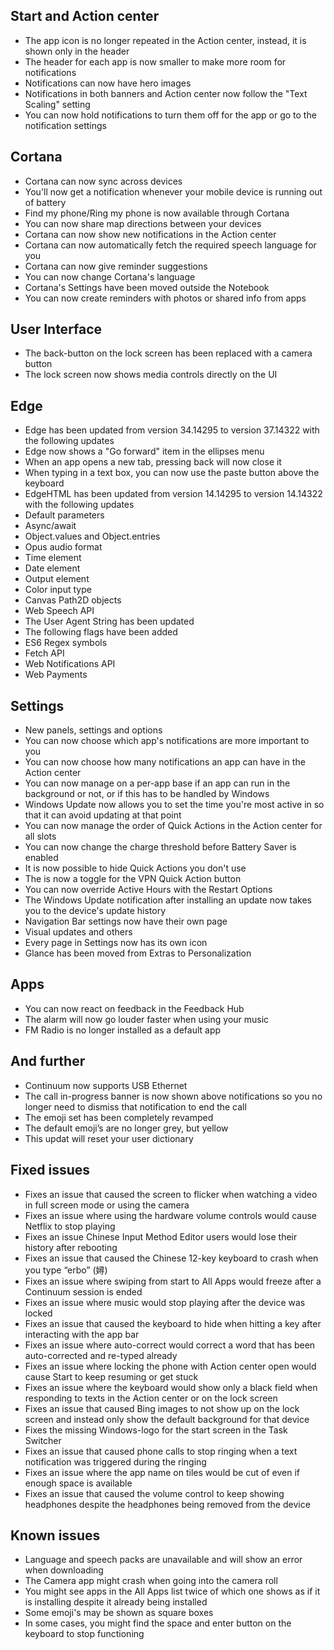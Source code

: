 ## Start and Action center
- The app icon is no longer repeated in the Action center, instead, it is shown only in the header
- The header for each app is now smaller to make more room for notifications
- Notifications can now have hero images
- Notifications in both banners and Action center now follow the "Text Scaling" setting
- You can now hold notifications to turn them off for the app or go to the notification settings

## Cortana
- Cortana can now sync across devices
 - You'll now get a notification whenever your mobile device is running out of battery
 - Find my phone/Ring my phone is now available through Cortana
 - You can now share map directions between your devices
- Cortana can now show new notifications in the Action center
- Cortana can now automatically fetch the required speech language for you
- Cortana can now give reminder suggestions
- You can now change Cortana's language
- Cortana's Settings have been moved outside the Notebook
- You can now create reminders with photos or shared info from apps

## User Interface
- The back-button on the lock screen has been replaced with a camera button
- The lock screen now shows media controls directly on the UI

## Edge
- Edge has been updated from version 34.14295 to version 37.14322 with the following updates
 - Edge now shows a "Go forward" item in the ellipses menu
 - When an app opens a new tab, pressing back will now close it
 - When typing in a text box, you can now use the paste button above the keyboard
- EdgeHTML has been updated from version 14.14295 to version 14.14322 with the following updates
 - Default parameters
 - Async/await
 - Object.values and Object.entries
 - Opus audio format
 - Time element
 - Date element
 - Output element
 - Color input type
 - Canvas Path2D objects
 - Web Speech API
 - The User Agent String has been updated
- The following flags have been added
 - ES6 Regex symbols
 - Fetch API
 - Web Notifications API
 - Web Payments

## Settings
- New panels, settings and options
 - You can now choose which app's notifications are more important to you
 - You can now choose how many notifications an app can have in the Action center
 - You can now manage on a per-app base if an app can run in the background or not, or if this has to be handled by Windows
 - Windows Update now allows you to set the time you're most active in so that it can avoid updating at that point
 - You can now manage the order of Quick Actions in the Action center for all slots
 - You can now change the charge threshold before Battery Saver is enabled
 - It is now possible to hide Quick Actions you don't use
 - The is now a toggle for the VPN Quick Action button
 - You can now override Active Hours with the Restart Options
 - The Windows Update notification after installing an update now takes you to the device's update history
 - Navigation Bar settings now have their own page
- Visual updates and others
 - Every page in Settings now has its own icon
 - Glance has been moved from Extras to Personalization

## Apps
- You can now react on feedback in the Feedback Hub
- The alarm will now go louder faster when using your music
- FM Radio is no longer installed as a default app

## And further
- Continuum now supports USB Ethernet
- The call in-progress banner is now shown above notifications so you no longer need to dismiss that notification to end the call
- The emoji set has been completely revamped
- The default emoji’s are no longer grey, but yellow
- This updat will reset your user dictionary

## Fixed issues
- Fixes an issue that caused the screen to flicker when watching a video in full screen mode or using the camera
- Fixes an issue where using the hardware volume controls would cause Netflix to stop playing
- Fixes an issue Chinese Input Method Editor users would lose their history after rebooting
- Fixes an issue that caused the Chinese 12-key keyboard to crash when you type “erbo” (㜦)
- Fixes an issue where swiping from start to All Apps would freeze after a Continuum session is ended
- Fixes an issue where music would stop playing after the device was locked
- Fixes an issue that caused the keyboard to hide when hitting a key after interacting with the app bar
- Fixes an issue where auto-correct would correct a word that has been auto-corrected and re-typed already
- Fixes an issue where locking the phone with Action center open would cause Start to keep resuming or get stuck
- Fixes an issue where the keyboard would show only a black field when responding to texts in the Action center or on the lock screen
- Fixes an issue that caused Bing images to not show up on the lock screen and instead only show the default background for that device
- Fixes the missing Windows-logo for the start screen in the Task Switcher
- Fixes an issue that caused phone calls to stop ringing when a text notification was triggered during the ringing
- Fixes an issue where the app name on tiles would be cut of even if enough space is available
- Fixes an issue that caused the volume control to keep showing headphones despite the headphones being removed from the device

## Known issues
- Language and speech packs are unavailable and will show an error when downloading
- The Camera app might crash when going into the camera roll
- You might see apps in the All Apps list twice of which one shows as if it is installing despite it already being installed
- Some emoji's may be shown as square boxes
- In some cases, you might find the space and enter button on the keyboard to stop functioning
